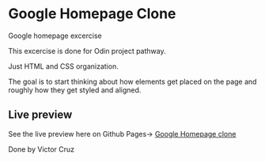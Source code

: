 # Google Homepage Clone

Google homepage excercise

This excercise is done for Odin project pathway.

Just HTML and CSS organization.

The goal is to start thinking about how elements get placed on the page 
and roughly how they get styled and aligned.

 
 ## Live preview

 See the live preview here on Github Pages-> [Google Homepage clone](https://vicc30.github.io/google-homepage/)

Done by Victor Cruz
